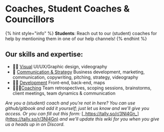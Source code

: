 # Coaches, Student Coaches & Councillors

{% hint style="info" %}
**Students**: Reach out to our \(student\) coaches for help by mentioning them in one of our help channels!
{% endhint %}

## Our skills and expertise:

* 👩‍🎤 [Visual](visual.md) UI/UX/Graphic design, videography 
* 🦄 [Communication & Strategy](communication-and-strategy.md) Business development, marketing, communication, copywriting, pitching, strategy, videography 
* 🦹🏽 [Development](development.md) Front-end, back-end, maps 
* 🧙🏼‍♀️[Coaching](coaching.md) Team retrospectives, scoping sessions, brainstorms, client meetings, team dynamics & communication 

_Are you a \(student\) coach and you're not in here? You can use github/gitbook and add it yourself; just let us know and we'll give you access. Or you can fill out this form:_ [_https://tally.so/r/3Nl4Gn_](https://tally.so/r/3Nl4Gn) _and we'll update this wiki for you when you give us a heads up in on Discord._

